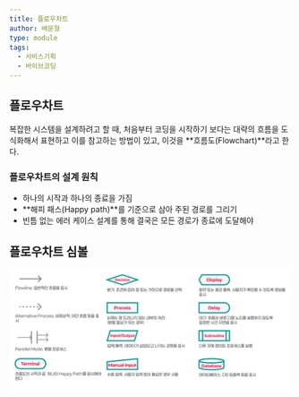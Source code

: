 ```yaml
---
title: 플로우차트
author: 배문형
type: module
tags:
  - 서비스기획
  - 바이브코딩
---
```


## 플로우차트

복잡한 시스템을 설계하려고 할 때, 처음부터 코딩을 시작하기 보다는 대략의 흐름을 도식화해서 표현하고 이를 참고하는 방법이 있고, 이것을 **흐름도(Flowchart)**라고 한다. 

### 플로우차트의 설계 원칙

- 하나의 시작과 하나의 종료을 가짐
- **해피 패스(Happy path)**를 기준으로 삼아 주된 경로를 그리기
- 빈틈 없는 에러 케이스 설계를 통해 결국은 모든 경로가 종료에 도달해야

## 플로우차트 심볼

![ux-flowchart](../attachments/ux-flowchart.png)